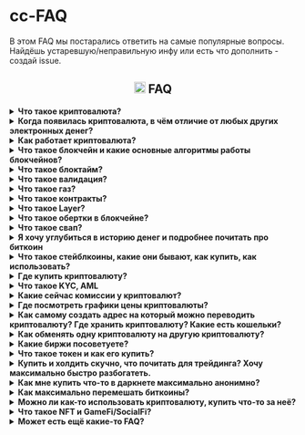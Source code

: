 # cc-FAQ
В этом FAQ мы постарались ответить на самые популярные вопросы. Найдёшь устаревшую/неправильную инфу или есть что дополнить - создай issue.
### <h2 align="center"><img width=20px src="https://cdn-icons-png.flaticon.com/128/7425/7425907.png"> FAQ</h2>

<details><summary><b> Что такое криптовалюта?</b></summary>
Это цифровая валюта (электронные деньги), которая работает в полностью автоматическом режиме, а всю ответственность за свои средства несёт сам пользователь.
 <br>Сам термин «криптовалюта» закрепился за биткоином в 2011 году, спустя 3 года после появления биткоина. До тех пор, в основном использолся термин «electronic cash» (электронная наличность).
</details>




<details><summary><b> Когда появилась криптовалюта, в чём отличие от любых других электронных денег?</b></summary>
Большое влияние на появление электронной наличности оказали статьи Дэвида Чома 1982 года:
 <a href=https://web.archive.org/web/20141218034712/http://www.hit.bme.hu/%7Ebuttyan/courses/BMEVIHIM219/2009/Chaum.BlindSigForPayment.1982.PDF>Blind signatures for untraceable payments</a> и 
 <a href=https://web.archive.org/web/20110903023027/http://blog.koehntopp.de/uploads/chaum_fiat_naor_ecash.pdf>Untracable electronic cash</a>  
<br>
<br>Было много разных попыток создания электронных денег, но все они сталкивались с одними и теми же проблемами:
<br>
-пользователи часто теряли свои деньги из-за разного рода мошенничества создателей электронных денег/сайта/приложения и т.д.
 <br>
-пользователи могли потерять свои деньги из-за решения суда / по требованию полиции
 <br>
-обязательно нужен посредник, которому пользователи должны были платить комиссии
<br>
-прозрачность для государства и для преступников/хакеров/воров тоже не шла на пользу обычному пользователю
<br>
<br>
Биткоин, который был создан на основе <a href=https://unenumerated.blogspot.com/2005/12/bit-gold.html>bit-gold</a>, на первых порах хорошо решал все эти проблемы, это способствовало массовому привлечению людей и соответственно резким скачкам курса, что привлекало людей, которые хотели получить прибыль на этом. Получился эффект снежного кома, при этом люди которым действительно была нужна крипта как электронные деньги стали почти незаметны в общей массе и на момент 2024 года мы имеем репутацию криптовалюты не как электронной валюты, а как средство преумножения своих средств и электронного казино с огромным количеством разного скама, обмана и возможностей обнуления.
</details>
















<details><summary><b> Как работает криптовалюта?</b></summary>
<br>Криптовалюта - это цифровая валюта, которая использует <a href=https://www.youtube.com/watch?v=ytMoCcir5bw>эллиптическую криптографию</a> для обеспечения безопасности своих транзакций и контроля над созданием дополнительных монет. Классический подход представляет собой ограниченную эмиссию – заранее заданное количество монет отдаётся майнарам до тех пор, пока все монеты не будут намайнены. Например, у биткоина максимальное количество монет – <a href=https://habr.com/ru/articles/686446/>21 млн</a>. Криптовалюта базируется на технологии блокчейн (за исключением криптовалюты на основе  <a href=https://www.tinkoff.ru/invest/education/courses/8df8b1c8-c769-4d33-992c-0f7deef1518b/4558ba3a-0155-445b-acc2-7d204b70fb16//>DAG</a>), которая представляет собой распределенную базу данных, которая хранит все транзакции в сети. По сути блокчейн это такая общая распределенная книга учёта, в которой посредством приватных ключей пользователь может вносить коррективы. Владение криптой это не монеты в кошельке, а записи в блокчейне, которые навечно в нем, пока хотя бы один валидатор/майнер сети поддерживает сеть (блокчейн биткоина может работать и с одним майнером, теоретическая возможность этого это – огромная уязвимость).
<br>После того, как транзакция подтверждена, она добавляется в блок, который затем добавляется в блокчейн. Каждый блок содержит информацию о предыдущем блоке, что делает блокчейн невозможным для изменения или подделки (правда при соблюдении некоторых условий можно произвести атаку 51% и нарисовать себе любое количество монет, цену атаки можно посмотреть <a href=https://www.crypto51.app/>тут</a>).  
Транзакции с криптовалютой происходят между двумя сторонами без участия третьих лиц (если не считать валидаторов сети или майнеров за третьих лиц, но они функционально внутренний механизм сети, который никак не влияет на транзакцию между двумя сторонами), таких как банки или правительства. 
</details>







<details><summary><b> Что такое блокчейн и какие основные алгоритмы работы блокчейнов?</b></summary>
<br>Сам по себе блокчейн это просто набор данных, который хранится распределенно. Для функционирования блокчейна нужна сеть, то есть сама функция передачи информации между узлами.
<br>Сетей великое множество, основные на данный момент Bitcoin, Ethereum, Binance Smart Chain, Solana, Polygon, Tron. Каждая сеть работает на своем собственном стандарте токенов, по дефолту стандарты не взаимозаменяемы, поэтому отправить напрямую 1 биткоин из сети биткоина в сеть эфира чтобы получить условно 1 эфир не получится. Также есть варианты кроссчейн сетей, когда есть сеть блокчейна, которая соединяет несколько блокчейнов для операций (пример: есть сеть Flux с нативным токеном Flux, помимо этого Flux существует в нескольких других популярных сетях в эквиваленте 1 к 1, например FLUX в BSC и FLUX в Tron, это позволяет без особых усилий гонять монетки Flux между сетями для разных нужд).
<br>
<br>Основной и базовый это POW - proof of work, доказательство работы (топ монет на основе POW можно посмотреть <a href=https://coinmarketcap.com/view/pow/>тут</a>).  Касается всех базовых криптовалют типа Биткоина. Транзакции проверяются и подтверждаются сетью пользователей, которые используют свою вычислительную мощность для решения сложных математических задач. Этот процесс называется майнингом.
<br>Второй базовый это POS - proof of stake, доказательство доли владения. Транзакции проверяются и подтверждаются сетью пользователей-валидаторов, которые владеют каким-то количеством монет сети. Монеты блокируются в сети до отзыва стейкинга - человек становится валидатором. Для примера на эфире минимальный стейк для роли валидатора это 32 эфира. За роль валидатора начисляются комиссионные.
<br>Есть и другие алгоритмы, например POH (proof of history),  PoU (proof of utility), или PoUW (proof of useful work), по сути майнинг 2.0, где майнеры отдают мощности не на абстрактное решение формул в никуда, а на вычисление протеинов например.
<br>
<br>Главное отличие POS от POW это сила централизации, у POS она очевидно выше, потому что меньшее количество людей могут быть валидаторами.
</details>



<details><summary><b> Что такое блоктайм?</b></summary>
Время блока в блокчейне относится к интервалу времени между созданием двух последовательных блоков в блокчейне. Время блока зависит от определенных параметров, таких как сложность вычислений, мощность вычислительных ресурсов, и другие факторы.
<br>Время блока является важным параметром для блокчейн-платформ, так как оно определяет скорость создания новых блоков и, следовательно, скорость обработки транзакций в блокчейне. Время блока также влияет на безопасность блокчейн-платформы, так как более длинное время блока делает блокчейн более устойчивым к атакам 51%.
<br>Время блока может быть различным для различных блокчейн-платформ. Например, время блока в блокчейне Bitcoin составляет около 10 минут, в блокчейне Ethereum - около 15 секунд, а в блокчейне Binance Smart Chain - около 5 секунд.
<br>То есть, упрощая, чем выше скорость генерации новых блоков в сети, тем больше ее пропускная способность для количества транзакций.
</details>


<details><summary><b> Что такое валидация?</b></summary>
Валидация (подтверждение, или по другому конфирмация/confirmation time) в блокчейне относится к процессу подтверждения и проверки транзакций и блоков данных, которые добавляются в блокчейн. Этот процесс гарантирует, что все транзакции и блоки соответствуют правилам и стандартам сети блокчейна.
<br>Когда транзакция или блок данных успешно проходит процесс валидации, она добавляется в блокчейн и становится частью его истории. Этот процесс гарантирует, что все транзакции и блоки данных в блокчейне являются достоверными и не могут быть изменены или удалены без согласия всех участников сети.
<br>В обычном пользовании на время/процесс валидации можно не обращать внимание, например время валидации транзы в BSC это 2 блока (10 секунд). В основном на время валидации нужно обращать внимание, когда гоняешь монетки с биржи и на биржу, потому что биржи чисто для себя ставят валидацию для зачисления монет на твой счет выше, чем время валидации сети.
</details>

<details><summary><b> Что такое газ?</b></summary>
Это комиссия, которую платит пользователь для совершения транзакции. В основном газ платится в тех же самых монетах, что и главные оперируемые монеты сети. То есть за передачу токена PERDEZH по сети BSC нужно будет заплатить комиссию в токене BNB.
</details>

<details><summary><b> Что такое контракты?</b></summary>
Контракты в блокчейне, также известные как умные контракты (smart contracts), представляют собой "программы", которые автоматически выполняют определенные действия при выполнении определенных условий. Они хранятся на блокчейне и выполняются на основе кода, заложенного в них. В основном контракты используют для развертывания на основе блокчейн сети дополнительных токенов сети, то есть буквально ты можешь спокойно выпустить свою собственную криптовалюту в конкретной сети, используя смарт-контракт. Но у контрактов есть и другие более специфические функции, например их используют для займов и кредитования. По сути смарт-контракт это цифровой договор, который выполняется автоматически.
</details>

<details><summary><b> Что такое Layer?</b></summary>
Внезапно, это слои блокчейна. Если не углубляться, то:
<br>Layer 1 - основная сеть блокчейна, для примера берем биткоин - это L1. Но у биткоина есть также Lightning Network (протокол для быстрых дешевых платежей внутри сети биткоина) – это уже Layer 2. 
<br>Layer 0 - инфраструктурный слой блокчейнов, направленный на совместимость сетей Layer 1.
<br>В общем и целом, лееры это про расширение возможностей сетей и их масштабируемость. Что интересно, L1 был создан раньше всех, это уже потом начали придумывать как решать вскрывшиеся проблемы L1 сетей и приделывать пятое колесо из-за высокой комиссии и низкой скорости.
</details>

<details><summary><b> Что такое обертки в блокчейне?</b></summary>
Обертки (wrapped) в блокчейне относятся к концепции "обернутых" или "замороженных" токенов, которые представляют собой токены на одной блокчейн-платформе, но обернутые или замороженные на другой блокчейн-платформе.
<br>Обычно это делается для того, чтобы обеспечить совместимость между различными блокчейн-платформами и позволить пользователям использовать токены на различных платформах. Например, если пользователь хочет использовать токены, основанные на блокчейне Ethereum, на блокчейне Binance Smart Chain, он может обернуть или заморозить свои токены Ethereum и получить аналогичные токены на блокчейне Binance Smart Chain.
</details>

<details><summary><b> Что такое свап?</b></summary>
Свап токенов в криптовалюте относится к процессу обмена одного типа токенов на другой тип токенов на определенном рынке или платформе. Этот процесс обычно происходит на криптовалютных биржах или decentralized exchanges (DEX), где пользователи могут обменивать свои токены на другие токены, используя различные механизмы обмена.
</details>




<details><summary><b> Я хочу углубиться в историю денег и подробнее почитать про биткоин</b></summary>
Довольно хорошо описана история денег и технические особенности в книге:
<br>Cейфедин Аммус – Краткая история денег, или Все, что нужно знать о биткоине <a href=https://docs.f2c.dev/Oris_Lab/The_Bitcoin_Standard_The_Decentralized_Alternative_To_Central_Banking.pdf>скачать</a>
<br>После этой книги можно стать крипто-макси, готовьтесь к изменению своего мировоззрения...
<br>
<br>В этой книге рассказываются подробности создания биткоина, формирования коммьюнити, начало использования и прочее:
<br>Поппер Н. - Цифровое золото. Невероятная история биткоина <a href=https://vk.com/doc310230351_450966910?hash=F7QSBDZvoPJDupZxU4C8uVbCGlPqpEqvkeZcZMsGfqX>скачать</a> 
<br>
<br>Ещё книги можно найти тут: https://bitcointalk.org/index.php?topic=1820209.0 (для просмотра может потребоваться впн/прокси)
<br>
<br>Техническое описание биткоина – (white paper) (eng): https://bitcoin.org/bitcoin.pdf и (ru): https://bitcoin.org/files/bitcoin-paper/bitcoin_ru.pdf
<br>
<br>
Кратко можно почитать на лурке или на википедии:
<br> http://www.lurklurk.com/bitcoin
<br>
https://ru.wikipedia.org/wiki/Биткойн
<br>
https://ru.wikipedia.org/wiki/Электронные_деньги
<br>
https://ru.wikipedia.org/wiki/Криптовалюта
<br><br>Тут можно найти все сообщения самого Satoshi Nakamoto: https://bitcointalk.org/index.php?action=profile;u=3 (для просмотра может потребоваться впн/прокси)
</details>


<details><summary><b> Что такое стейблкоины, какие они бывают, как купить, как использовать?</b></summary>
Stablecoin - это вид криптовалюты, который привязан к стабильной валюте или ценному товару, такому как доллар США или золото. Это делает их менее восприимчивыми к колебаниям рынка, чем другие криптовалюты, такие как биткойн или эфириум. <br>Стейблы используются для создания стабильности в криптоиндустрии и для упрощения транзакций между различными криптовалютами. Большинство операций в крипте происходит по отношению к USDT.
<br>Основные стейблкоины на 2024 год - USDT, USDC и DAI. 
<br>В общем и целом нужно знать, что большинство стейблов являются ультрацентрализованными, могут быть удаленно заморожены компанией, занимающейся эмиссией и прочие подобные приколы. Но есть и децентрализованные решения по типу DAI, которые работают на разных автоматических принципах сохранения цены, что тоже имеет свои минусы в виде возможной потери стабильности и т.н. анпега (unpeg - когда 1 доллар стоит не 1 доллар). История знает про крах стейблкоина UST, можете почитать отдельно. Есть мнения, что такой же крах неизбежно ждёт и остальные стейбоины, потому что они фактически печатаются из воздуха и держатся только за счёт того, что все пользователи не приходят сразу за всеми своими монетами.
<br>Еще есть немного устаревший обзор стейблов https://teletype.in/@notothemoon/vk0N8jdiqGd , тоже будет полезно почитать для общего образования.
<br>Помимо этого использование стейблов напрямую связано с выводом крипты в обычные (фиатные) деньги и вводом обычных денег в крипторынок через биржи, буквально 90% P2P торговли крутится вокруг продажи/покупки USDT.
</details>

<details><summary><b> Где купить криптовалюту?</b></summary>
Вариант №1 – https://www.bestchange.ru/
<br>Вариант №2 – На бирже. Представляет собой p2p, в котором могут кинуть, не смотря на кажущаюся надежность.
<br>Вариант №3 – Криптоматы
<br>Можно посмотреть на различных картах, например: https://coinmap.org/view/#/world/-2.63578857/4.74609375/2/atm
<br>По криптоматам ситуация в РФ напряженная, их часто демонтируют как незаконные. И не все криптоматы есть на карте. Из работающих и пока ещё не демонтированных есть https://criptamat.ru/.
<br>Количество криптоматов в мире <a href=https://coinatmradar.com/charts/growth/>растёт</a>, что не может не радовать.
<br>Вариант №4 – p2p через https://localmonero.co/ (не для всех стран может работать, сейчас не работает в РФ и Беларуси)
<br>Вариант №5 – Купить через p2p-маркет в телеграме во встроенном кошельке (@wallet)
<br>Вариант №6 – Прочее. Часто крипту можно купить с рук у различных барыг с форумов вроде https://bitcointalk.org/ или на каких-то малоизвестных обменниках, например на https://simpleswap.io/ https://changenow.io/ https://monero.com/ и т.д.
</details>





<details><summary><b> Что такое KYC, AML</b></summary>
KYC – Know Your Client – знай своего клиента
<br>На https://www.bestchange.ru/ обменники, которые требуют KYC, имеют знак человечка:

![image](https://github.com/ShyaTech/cc-FAQ/assets/121751505/61e7ca0e-5344-4237-b2ce-b50adf165952)
<br>AML – Anti-Money Laundering – противодействие отмыванию денег
<br>На https://www.bestchange.ru/ обменники, которые требуют AML (сфоткать свою банковскую картну на фоне экрана с заявкой, имя и фамилию можно закрыть пальцем), имеют знак карточки:
![image](https://github.com/ShyaTech/cc-FAQ/assets/121751505/bb213a25-eaab-4f17-b284-184d74522bb4)
<br>
<br>По своему опыту можем сказать, что вся инфа с обменников с bestchange.ru сливается и спустя время на телефон нонстоп начинают звонить мошенники, поэтому выбирайте для себя что удобнее – выгодный курс, но с KYC/AML или не такой выгодый, без KYC/AML, но без нонстоп звонков на телефон.

<br> Биржи в основном требуют KYC, а ещё они имеют свойство сотрудничать с органами. 
<br> Топ популярных бирж в РФ – Bybit, HTX, Deribit, MEXC, Bitget, Kucoin, OKX, Gate и CommEX. Из них торговать и вводить/выводить без KYC можно только на и Bybit, но до определённого предела, на Bybit вывод без KYC – до 20к$ в сутки. KYC могут затребовать и до достижения этих пределов.

<br>https://nonkyc.io – биржа, которая заявляет, что работает вообще без KYC.
</details>




<details><summary><b> Какие сейчас комиссии у криптовалют?</b></summary>
У всей крипты комиссии это буквально сотые доли копейки. Исключения – биткоин и эфир. Если в кошельке не выставить низкий «приоритет транзакции» (чем быстрее, тем дороже) и иметь отрицательный бафф на удачу, то переведёшь биткоин за 5+$, а эфир за 200+$ . В зависимости приоритета транзакции, от ситуации на рынке и даже в зависимости от времени дня, комиссии могут отличаться в 10 раз.
<br>
<br>Для сравнения есть https://cryptostreets.io/
<br>Для выставления подходящей комиссии по биткоину есть https://mempool.space/ru/
</details>






<details><summary><b> Где посмотреть графики цены криптовалюты?</b></summary>
Смотреть средне-взвешенную цену удобно на аггрегаторах, например:
<br>https://coinmarketcap.com/
<br>https://www.tradingview.com/markets/cryptocurrencies/prices-all/
<br>https://www.coingecko.com/
<br>https://coinpaprika.com/
</details>


<details><summary><b>Как самому создать адрес на который можно переводить криптовалюту? Где хранить криптовалюту? Какие есть кошельки? </b></summary>
Один из самых простых способов «создать себе адрес» это использовать генератор из html-страницы. Страницу можно скачать, перекинуть на какое угодно устройство которому доверяете и сгенерировать кошелёк. Интернет для генерации не нужен и скорее даже вреден.
<br>Для биткоина можно использовать: https://www.bitaddress.org/
<br>Для монеро можно использовать: https://xmr.llcoins.net/
<br>Для litecoin можно использовать: https://liteaddress.org/
<br>Публичный ключ можно давать кому угодно, обменникам, биржам и т.д.
<br>Mnemonic seed (либо private key у биткоина) надо записать себе, зашифровать, скопировать и т.д. – на что фантазии хватит – каждый сам себе банк.
<br>
<br>Во всех кошельках есть встроенный генератор адреса – это удобно, но очевидно, менее безопастно.
<br>
<br>Хранить надёжнее всего на холодных кошельках: это может быть созданная вручную пара публичный ключ-приватный ключ и записанная на бумагу либо покупной аппаратный кошелёк.
<br>Наиболее популярные кошельки это Trezon и Ledger. Даже с ними стоит быть осторожным: Trezor использует Chainalysis для анализа транзакций и может заблокировать, если помечена красным флагом. Ledger был замечен в отправлении сид-фразы на свои сервера. Доставляется не во все страны, если неофициальный поставщик, то есть шанс взять палёный кошелёк. 
<br>Сравнение всех (почти) аппаратных кошельков есть тут: https://thebitcoinhole.com/hardware-wallets
<br>

<br>Горячие Кошельки есть кастодиальные (у тебя нет ключей) и некастодиальные (у тебя есть ключи).
<br>Хорошие, известные некастодиальные кошельки:
<br>https://cakewallet.com/ (Andoid, iOS) – Хороший кошелёк, открытый исходный код. В подозрительных мутных движения замечен не был. Работает только на смартфонах.
<br>https://www.exodus.com/ (Windows, macOS, Linux, Andoid, iOS, расширение для браузера) – Популярный удобный кошелёк, но исходный код закрытый. Плохая техническая поддержка.
<br>https://trustwallet.com/ (Android, iOS, расширение для браузера) – Открытый исходный код, фактически кошелёк биржи binance. Есть API.
<br>https://metamask.io/ (расширение для браузера) – Удобен для эфира и токенов на нём. <a href=https://cointelegraph.com/news/metamask-will-start-collecting-user-ip-addresses/>Собирает</a> ip адреса пользователей и метаданные.
<br>https://phantom.app/ (Android, iOS, расширение для браузера) – Популярный удобный кошелёк, но часто подвергается различного вида атакам. Много жалоб на фишинг и различные вирусы (болезнь всех кошельков в виде расширения для браузеров).
<br>https://zelcore.io/ (Windows, Linux, macOS, Android, iOS) – Мультивалютный кошелёк, открытый исходный код.
<br>https://coin98.com/ (Android, iOS, расщирение для браузера) – Мультивалютный кошелёк, открытый исходный код. Поддерживает Defi. Создатели из Вьетнама.
<br>https://safepal.com/ (Android, iOS, расширение для браузера) – Мультивалютный кошелёк, созданный биржей binance. Закрытый исходный код. Находили некоторые <a href=https://blog.kraken.com/product/security/kraken-security-labs-finds-flaws-in-safepal-s1-hardware-wallet>уязвимости</a>. 



<br>Для биткоина самый популярный кошелёк это https://electrum.org/, для монеро https://featherwallet.org/, https://mymonero.com/ и https://www.getmonero.org/downloads/, для litecoin: https://litewallet.io/
<br>Кошельки для соланы можно найти тут: https://solana.com/ecosystem/explore?categories=wallet&nextInternalLocale=en
</details>
<details><summary><b> Как обменять одну криптовалюту на другую криптовалюту?</b></summary>
Вариант №1 – На биржах, централизованных (CEX) и децентрализованных (DEX). Список CEX: https://www.coingecko.com/en/exchanges. Список DEX:https://www.coingecko.com/en/exchanges/decentralized
<br>Вариант №2 – Попробовать атомарные свопы. https://unstoppableswap.net/ Без комиссий, но пока что работает только bitcoin -> monero.
<br>Вариант №3 – На обменниках из выдачи на https://www.bestchange.ru/ (тут будут комиссии, ваши данные могут слить мошенникам, налоговой, полиции и прочим) 
<br>Вариант №4 – Некоторые кошельки позволяют покупать с банковской карты. Работает не для всех стран. Такая возможность заявлена, например у Trust wallet, metamask, cake wallet и т.д.

 <br>https://bisq.network/ – Открытый исходный код, ты имеешь ключи от монет, нет KYC.
 <br> https://basicswapdex.com/ – Открытый исходный код, ты имеешь ключи от монет, нет KYC.
 <br>https://hodlhodl.com/ – Ты имеешь ключи от монет, нет KYC.
 <br>
 <br>Полный список всех DEX можно найти тут: https://www.coingecko.com/en/exchanges/decentralized
</details>



<details><summary><b> Какие биржи посоветуете?</b></summary>
Никакие.
 <br>
<br> Две самые популярные биржи из прошлого благополучно обнулились (btc-e и mtgox).
 <br>Самые топовые биржи регулярно закрываются или «взламываются» и пользователям ничего не возмещают. Храня средства на централизованных биржах (CEX) следует помнить, что «not your keys not your crypto». Поспекулировать - выбирай любую, но большие суммы не храни. Биржи созданы не для хранения средств мимокроков, а для прибыли владельцев биржи. Самые проверенные биржи могут внезапно запросить подтверждение личности (KYC) или перестать работать в страна_нейм.
 <br>
<br> Если предостерегающий абзац тебя не вразумил и ты отчаянно хочешь стать ресурсным, то все централизованные биржи (CEX) тут: https://www.coingecko.com/en/exchanges 
 <br> А без KYC до высоких лимитов это https://www.kraken.com/ и https://www.bybit.com/
 <br> Чуть ли не ежедневно выходят новости о том, что биржа_нейм анально огородилась от страна_нейм или «временно запрещен вывод». Это стоит закладывать в свои риски. Пожаловаться будет некому, весь интернет завален такими «жалобами».
 <br>
 <br> Несколько особняком стоят DEX (децентрализованные биржи), это в некотором смысле более безопастный вариант, но на них меньше возможностей (меньше торгуемых пар, нет фьючерсов, меньше ликвидность).
 <br>Отметить можно следующие:
 <br>https://bisq.network/ – Открытый исходный код, ты имеешь ключи от монет, нет KYC.
 <br> https://basicswapdex.com/ – Открытый исходный код, ты имеешь ключи от монет, нет KYC.
 <br>https://hodlhodl.com/ Ты имеешь ключи от монет, нет KYC.
 <br>
 <br>Полный список всех DEX можно найти тут: https://www.coingecko.com/en/exchanges/decentralized
</details>





<details><summary><b> Что такое токен и как его купить?</b></summary>
Токен, это актив, по сути сам не являющийся криптовалютой, но который можно обменять на криптовалюту на базе которой он создан.
 Например токен  <a href=https://coinmarketcap.com/currencies/bonk1/>Bonk</a> создан на блокчейне соланы, по стрелочке виден номер контракта:
 <br>

 ![image](https://github.com/ShyaTech/cc-FAQ/assets/121751505/c67bbda3-f885-4b9f-9ce7-5136f0a56ea7)

<br>Покупка токенов это ещё более рискованное действие, чем покупка криптовалюты, поэтому если токена нет на аггрегаторах (https://coinmarketcap.com/, https://coinpaprika.com/, https://www.coingecko.com/) то будьте очень осторожны: у токена очень маленькая капитализация. Буквально за пару часов (и даже минут) можно получить -99,99% от вложений в этот токен, создатель токена как правило имеет запас монет на разных не связанных кошельках и в автоматическом режиме может обвалить курс или создать видимость покупки. Создатели токенов создают их буквально за 5 минут, у многих этот процесс автоматизирован, с токенами варианты скама очень разнообразны и постоянно появлются новые методы. Можно попытаться обезопасить себя и проверить токен на сайте-анализаторе либо в ботах в телеграме. 

<br>Далее, будем рассматривать токены на солане, потому что там самые большие объёмы, высокая скорость и низкие комисии. Для соланы есть такие анализаторы токенов: https://rugcheck.xyz/ и https://www.solsniffer.com/, а в телеграме можно попытаться проанализировать продаёт ли разраб свои токены или всё ещё холдит: @is_dev_selling_bot, проверить не фейковые ли аккаунты покупают токены можно тут: https://www.mightx.io/

<br>Прежде всего, не стоит брать токены, у которых не залочена ликвидность:
<br>
![image](https://github.com/user-attachments/assets/3b991dec-3d91-4dc8-88cb-c3d53cad052f)


<br>Внимание! Будьте ОЧЕНЬ осторожны с токенами у которых ликвидность больше, чем рыночная капитализация (liquidity>market cap):
<br>
![image](https://github.com/ShyaTech/cc-FAQ/assets/121751505/6f67e3b8-43cb-4f98-95f0-1d0f92b72c4f)
<br>Этот токен - скам, на котором владелец токена минтит себе монеты и в итоге сделает rug pull одной красной свечой.
<br>
<br>Найти все токены и посмотреть графики можно тут:
<br>https://birdeye.so/ – хороший старый сайт, чаще всего корректно отображает покупки-продажи какого-то адреса (содержит информацию о всех пулах). Нет секундного таймфрейма, поэтому он скорее информативный, трейдить на нём не очень просто.
<br>https://www.dextools.io/app/en/pairs – аналогичный birdeye, но есть секундный таймфрейм, графики обновляются быстро, как правило, быстрее, чем на dexscreener.
<br>https://dexscreener.com/ – удобный сайт, аналогичный birdeye и dextools, графики несколько запаздывают от реальности, примерно на 20-40 секунд. Чаще всего разные сигнальщики и инфлуесеры используют его.
<br>https://www.lynxs.io/ – аггрегатор новых токенов, показывает сразу степень риска при покупке
Непосредственные попытки купить на дне и продать на хаях на всех этих 4-х сайтах несколько сложноваты, не стоит рассчитывать, что будешь первым.
<br>Для почти мгновенных графиков есть https://photon.tinyastro.io/ - он работает для таких токенов как ETH, BLAST, SOL, BASE. Для логина надо привязать кошелёк https://phantom.app/, поэтому будьте осторожны и не привязывайте кошелёк на котором много средств. Для пользования сайтом подойдёт любая сумма, даже 0,0001 SOL.
<br>
<br> Купить токены можно несколькими путями:
<br>Вариант №1 – самый безопастный и быстрый – биржа. На биржи попадают только токены с крупной капитализацией либо токены, которые крупно занесли бирже. Узнать на какой бирже есть токен, можно на https://coinmarketcap.com/ под графиком цены.
<br>Вариант №2 – безопастный, но медленный. Любой токен можно купить дав кошельку контракт токена. Из хороших кошельков можно порекомендовать https://phantom.app/
<br>Вариант №3 – безопастный, но медленный. Покупка напрямую у пула. Необходимо зайти на сайт пула, например https://raydium.io/ и привязать кошелёк (например phantom).
<br>Вариант №4 – небезопастный, очень быстрый, есть комиссии (около 1% за транзакцию) – телеграм-боты. Все они имеют схожий функционал, выбор это скорее дело вкуса. Большие суммы хранить не стоит, не раз их «взламывали».
<br>Более или менее известные: @solana_trojanbot @SolTradingBot @bonkbot_bot @maestro @maestropro @BananaGunSolana_bot @magnum_trade_bot @stonks_sniper_bot
<br>Если надо отследить какой-то кошелёк (что покупает и продаёт), то есть такой бот на солане: @solana_notify_bot
<br> Комиссии, функционал, торгуемые блокчейны, скорость могут меняться. Часто если кто-то активно предлагает вам бота, то он даёт вам его с реферальной ссылкой, так он будет получать часть вашей комиссии.
<br>Вариант №5 – кастомные боты с гитхаба/гитлаба/с выдачи гугла. Часто они могут работать по скорости так же как и телеграм-боты, но приходится запускать незнакомые .exe. Есть боты без комиссий.
<br>Вариант №6 – https://photon.tinyastro.io/ – небезопастный, но очень быстрый способ. Необходимо привязать кошелёк, например тот же phantom.
<br>Вариант №7 – Новые сайты с мгновенными транзакциями, такие как https://mevx.io/, https://bullx.io/ и https://gmgn.ai/ - надо привязать свой телеграм и привязать кошелек (например phantom). Никаких гарантий, что сайты не скаманут. Стоит иметь в виду, что эти сайты берут комиссию за каждую транзакцию - mevx - 0.8%, bullx и gmgn - 1%.
<br>Вариант №8 - Привязать кошелек к https://jup.ag/ - этот сайт не берёт комиссии за транзакцию, но пытается на разных пулах найти максимально выгодную цену. Медленнее, чем вариант 7, но выглядит надёжным. Jup.ag раздаёт хорошие дропы на объёмы.
<br>
<br>Так как начинающему может не очень быть понятно что купить, что продать, как вообще отбирать токены, то есть коллеры (сигнальщики). Часто им платят сами разработчики монет, чтобы они заколлили их говнину и разрабы вышли об читателей коллера. Анализатор коллеров в телеграме: @CallAnalyser
<br>
<br>Если ты преисполнился в торговле токенов на солане, например на одном адресе купил-продал уже 1000 токенов, то можно «сжечь» пустые токены, за 2 месяца неспешных торгов вернётся 1-3 соланы, сделать можно <a href=https://sol-incinerator.com/>тут</a> 

<br>
<br>Создать токены на солане можно самому, проще всего это сделать на https://pump.fun/ - там сейчас создаётся основная масса токенов. Требуется привязать кошелёк, заплатить 0,02 sol и закинуть любую сумму для пула (подойдёт например 0.5-3 sol - эту сумму можно будет вывести если так никто и не купит).
</details> 






<details><summary><b> Купить  и холдить скучно, что почитать для трейдинга? Хочу максимально быстро разбогатеть. </b></summary>
Факт №1. Если ты купил не на самом пике бычьего рынка, то вероятнее всего, выгоднее будет просто купить и держать. 
<br>Факт №2. Покупать с равными промежутками выгоднее, чем пытаться поймать дно и максимально выгодно войти.
<br>Факт №3. Если работаешь/учишься, если не дежуришь у компьютера 24/7, не готов посвящать трейдингу всё своё время, то лучше и не начинать.
</details>





<details><summary><b> Как мне купить что-то в даркнете максимально анонимно?</b></summary>
1. Купить какую угодно криптовалюту любым из способов. Можно купить сразу монеро.
<br>2. Любым из способов обменять эту криптовалюту на монеро (пропускаем, если сразу купили монеро).
<br>3. Кидаем со своего кошелька_монеро_1 на другой свой кошелёк_монеро_2.
<br>4. Со своего кошелька_монеро_2 покупаем что угодно и где угодно.
<br>
 <br>Важно! Никогда не давайте обменнику/бирже и т.д. адрес магазина в даркнете. Сначала киньте на свой монеро-адрес и только потом уже магазину.
<br>
 <br>Можно вместо монеро использовать биткоин, т.к. он больше где принимается, но биткоин надо будет прогнать через Whirlpool в кошельке под названием Samourai wallet. У биткоина дольше идут транзакции (могут идти несколько часов) и больше комиссии (может быть 5+$).
</details>

<details><summary><b> Как максимально перемешать биткоины?</b></summary> 
Лучший способ сейчас это – воспользоваться Whirlpool в кошельке под названием Samourai wallet.
 <br>
 <br> Используя биткоин для не совсем законных дел, стоит помнить, что существует много компаний, которые профессионально отслеживают биткоины, вот некоторые из них:
 <br>Ciphertrace
<br>Chainalysis
<br>Elliptic
<br>IdentityMind
<br>Elementus
<br>BlockSeer
<br>Scorechain
<br>Neutrino
<br>Crystal
<br>Blockchain Intel
</details>



<details><summary><b> Можно ли как-то использовать криптовалюту, купить что-то за неё?</b></summary>
Можно.
<br>Кроме очевидных магазинов в даркнете, есть ещё около-законные места.
<br>Тут собраны все места торговли ИРЛ за крипту: https://cryptwerk.com/
<br>Можно купить предоплаченные карты: https://www.coinsbee.com/
<br>Можно купить подарочные карты и оплатить ими в магазине: https://coincards.com/ и https://www.bitrefill.com/
<br>Монеро-маркет: https://moneromarket.io/
<br> Тут различные vps, vpn, sms и прочее: https://kycnot.me/
</details>





<details><summary><b>Что такое NFT и GameFi/SocialFi?</b></summary> 
NFT (Non-Fungible Token) - это уникальный цифровой актив, который представляет собой определенный объект, такой как картина, видео, музыка или даже твит. NFT использует блокчейн-технологию для подтверждения исключительной собственности на определенный объект. Это означает, что каждый NFT является уникальным и не может быть заменен другим NFT. NFT используются для создания цифровых коллекционных предметов, искусства и других уникальных объектов, которые могут быть проданы и куплены на различных платформах.
Концепция NFT сама по себе достаточно полезна, но ей буквально не нашли применения в реальном мире. Первый и единственный бум NFT сопровождался миллиардами копий успешных нфт коллекций, сделанных чуть ранее, в попытке запрыгнуть на хайптрейн, влет корпораций на тот же хайптрейн, всеобщим бугуртом от того, что нфт пытались приделать вообще ко всему (привет Ubisoft) и далее по списку обосрамсов. На данный момент рынок конкретно NFT мёртв и, вероятно, будет мертвым долго.
<br>
<br>Но NFT нашли себя в блокчейн играх, хотя блокчейн игры тоже скорее в мертвом состоянии из-за отсутствия как такового интересного геймплея и момента удержания игрока в 90% случаев, но не так сильно как классический NFT рыночек.
<br>
<br>GameFi/SocialFi (aka криптоигры и сервисы основанные на социальном взаимодействии) – это сочетание игр/социальных активностей и криптовалютных приколов. В основе GameFi лежит идея того, что игроки могут получать доход от своих действий в игре, используя криптовалюты и NFT. То есть концепция "прикрути в игру возможность торговать" сама по себе рабочая и существует уже давно - контерстрайк с кейсами/скинами это тот же самый принцип, но без блокчейна. Если упрощать концепт SocialFi отдельно, то это будет соцсеть, у которой криптоприкол на борту (оплата за действия, оплата за лайки, просмотры и т.д.). 
<br>
<br>У криптоигр есть несколько базовых механизмов реализации:
 <br>Play-to-Earn (P2E) – это игры, в которых игроки могут зарабатывать криптовалюту или NFT за свои действия в игре. Эти активы могут быть обменены на реальные деньги или использованы для улучшения игрового опыта. Примеры P2E-игр включают Axie Infinity, The Sandbox и Decentraland. Сюда же относится особо популярный ранее социальный "поджанр" move-to-earn, который тоже получил отдельно множество клонов. Пример игры - STEPN, где ты получаешь гиги за шаги.
<br>
<br>NFT-игры – это игры, в которых игроки могут создавать, обменивать или продавать уникальные NFT, которые представляют собой игровые предметы, землю, персонажей и т.д. Примеры NFT-игр включают CryptoKitties, Gods Unchained и Sorare.
<br>
<br>DeFi-игры – это игры, которые интегрируют DeFi-механизмы, такие как кредитование, ставки и обмен, в игровой процесс. Это позволяет игрокам получать доход от своих активов и участия в игровом экосистеме. Примеры DeFi-игр включают Aavegotchi, Alien Worlds и Yield Guild Games.
<br>
<br>Blackchain-игры – это игры, которые построены на блокчейн-платформах и используют криптовалюты и NFT для управления игровой экономикой. Все транзакции и события в игре записываются на блокчейне (а значит будут как-то требовать подключение кошекльков к игре и синхронизацию с блокчейном). Примеры игр на блокчейне включают Ethereum-игры, например CryptoKitties; игры на Binance Smart Chain, например Mobox; Sunflower Land на блокчейне Polygon. Тысячи их в общем.
<br>
<br>SocialFi не делится практически никак - это обычно просто сервис/приложение, в котором как-то впихнули крипту за активность в этом сервисе/приложении. Если очень нужен пример, то это Steemit, friend.tech, TON Place.
<br>
<br>В общем и целом, деление довольно условное и криптоигра/криптосервис может миксовать варианты реализации внутри себя как угодно.
<br>
<br>Основной минус криптоигр - они в большинстве своём скучны и примитивны, как Notcoin. Исключения составляют условные криптопокемоны и попытки в лутерные рпг, где лут очевидно нфтшный, да и соцсеточки, где есть хотя бы какой-то калтент и разнообразие.
</details>



<details><summary><b> Может есть ещё какие-то FAQ?</b></summary>
Есть.
   <br>
<a href=https://pastebin.com/mcHrtfxH>Старый FAQ</a>
<br>https://bitcoin.org/ru/faq
<br>https://academy.binance.com/ru
<br>https://github.com/snordenstorm/wiki/wiki/Майнинг-биткойнов
</details>

